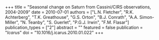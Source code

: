 +++
title = "Seasonal change on Saturn from Cassini/CIRS observations, 2004-2009"
date = 2010-07-01
authors = ["L.N. Fletcher", "R.K. Achterberg", "T.K. Greathouse", "G.S. Orton", "B.J. Conrath", "A.A. Simon-Miller", "N. Teanby", "S. Guerlet", "P.G.J. Irwin", "F.M. Flasar"]
publication_types = ["2"]
abstract = ""
featured = false
publication = "*Icarus*"
doi = "10.1016/j.icarus.2010.01.022"
+++

